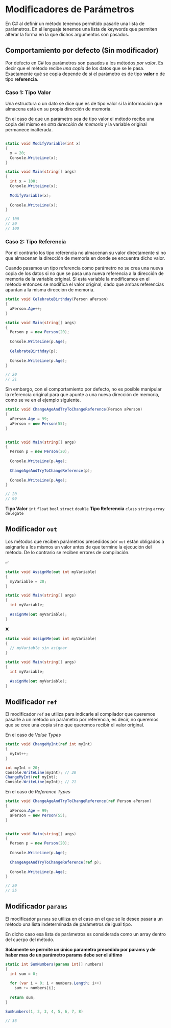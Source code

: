 # Modificadores de Parámetros

En C# al definir un método tenemos permitido pasarle una lista de parámetros. En el lenguaje tenemos una lista de keywords que permiten alterar la forma en la que dichos argumentos son pasados.

## Comportamiento por defecto (Sin modificador)

Por defecto en C# los parámetros son pasados a los métodos _por valor_. Es decir que el método recibe _una copia_ de los datos que se le pasa. Exactamente qué se copia depende de si el parámetro es de tipo **valor** o de tipo **referencia**.

### Caso 1: Tipo Valor

Una estructura o un dato se dice que es de tipo valor si la información que almacena está en su propia dirección de memoria.

En el caso de que un parámetro sea de tipo valor el método recibe una copia del mismo en _otra dirección de memoria_ y la variable original permanece inalterada.

```cs

static void ModifyVariable(int x)
{
  x = 20;
  Console.WriteLine(x);
}

static void Main(string[] args)
{
  int x = 100;
  Console.WriteLine(x);
  
  ModifyVariable(x);
  
  Console.WriteLine(x);
}

// 100
// 20
// 100

```

### Caso 2: Tipo Referencia

Por el contrario los tipo referencia no almacenan su valor directamente si no que almacenan la dirección de memoria en donde se encuentra dicho valor.

Cuando pasamos un tipo referencia como parámetro no se crea una nueva copia de los datos si no que se pasa una nueva referencia a la dirección de memoria de la variable original. Si esta variable la modificamos en el método entonces se modifica el valor original, dado que ambas referencias apuntan a la misma dirección de memoria.

```cs
static void CelebrateBirthday(Person aPerson)
{
  aPerson.Age++;
}

static void Main(string[] args)
{
  Person p = new Person(20);
  
  Console.WriteLine(p.Age);
  
  CelebrateBirthday(p);
  
  Console.WriteLine(p.Age);
}

// 20
// 21
```

Sin embargo, con el comportamiento por defecto, no es posible manipular la referencia original para que apunte a una nueva dirección de memoria, como se ve en el ejemplo siguiente.

```cs
static void ChangeAgeAndTryToChangeReference(Person aPerson)
{
  aPerson.Age = 99;
  aPerson = new Person(55);
}


static void Main(string[] args)
{
  Person p = new Person(20);
  
  Console.WriteLine(p.Age);
  
  ChangeAgeAndTryToChangeReference(p);
  
  Console.WriteLine(p.Age);
}

// 20
// 99
```

**Tipo Valor** `int` `float` `bool` `struct` `double`
**Tipo Referencia** `class` `string` `array` `delegate`

## Modificador `out`

Los métodos que reciben parámetros precedidos por `out` están obligados a asignarle a los mismos un valor antes de que termine la ejecución del método. De lo contrario se reciben errores de compilación.

:white_check_mark:

```cs
static void AssignMe(out int myVariable)
{
  myVariable = 20;
}

static void Main(string[] args)
{
  int myVariable;
  
  AssignMe(out myVariable);
}
```

:x:

```cs
static void AssignMe(out int myVariable)
{
  // myVariable sin asignar
}

static void Main(string[] args)
{
  int myVariable;
  
  AssignMe(out myVariable);
}
```

## Modificador `ref`

El modificador `ref` se utiliza para indicarle al compilador que queremos pasarle a un método un parámetro por referencia, es decir, no queremos que se cree una copia si no que queremos recibir el valor original.

En el caso de _Value Types_

```cs
static void ChangeMyInt(ref int myInt)
{
  myInt++;
}

int myInt = 20;
Console.WriteLine(myInt); // 20
ChangeMyInt(ref myInt);
Console.WriteLine(myInt); // 21
```

En el caso de _Reference Types_

```cs
static void ChangeAgeAndTryToChangeReference(ref Person aPerson)
{
  aPerson.Age = 99;
  aPerson = new Person(55);
}


static void Main(string[] args)
{
  Person p = new Person(20);
  
  Console.WriteLine(p.Age);
  
  ChangeAgeAndTryToChangeReference(ref p);
  
  Console.WriteLine(p.Age);
}

// 20
// 55
```

## Modificador `params`

El modificador `params` se utiliza en el caso en el que se le desee pasar a un método una lista indeterminada de parámetros de igual tipo.

En dicho caso esa lista de parámetros es considerada como un array dentro del cuerpo del método.

**Solamente se permite un único parametro precedido por params y de haber mas de un parámetro params debe ser el último**

```cs
static int SumNumbers(params int[] numbers)
{
  int sum = 0;
  
  for (var i = 0; i < numbers.Length; i++)
    sum += numbers[i];
    
  return sum;
}

SumNumbers(1, 2, 3, 4, 5, 6, 7, 8)

// 36
```
